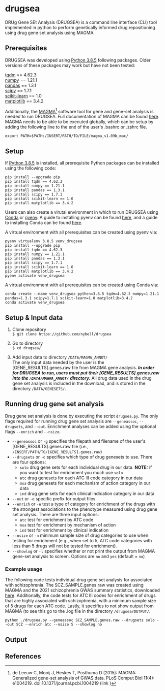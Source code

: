 # drugsea
DRUg Gene SEt Analysis (DRUGSEA) is a command line interface (CLI) tool implemented in python to perform genetically informed drug repositioning using drug gene set analysis using MAGMA.    

## Prerequisites    
DRUGSEA was developed using [Python 3.8.5](https://www.python.org/) following packages. Older versions of these packages may work but have not been tested:    
   
[tqdm](https://tqdm.github.io) == 4.62.3   
[numpy](https://www.numpy.org) == 1.21.1    
[pandas](https://pandas.pydata.org) == 1.3.1   
[scipy](https://www.scipy.org) == 1.7.1   
[scikit-learn](http://scikit-learn.org) == 1.0   
[matplotlib](https://matplotlib.org) == 3.4.2   
   
Additionally, the [MAGMA](https://ctg.cncr.nl/software/magma)[^1] software tool for gene and gene-set analysis is needed to run DRUGSEA. Full documentation of MAGMA can be found [here](https://ctg.cncr.nl/software/MAGMA/doc/manual_v1.09.pdf). MAGMA needs to be able to be executed globally, which can be setup by adding the following line to the end of the user's .bashrc or .zshrc file.    
   
`export PATH=$PATH:/INSERT/PATH/TO/FILE/magma_v1.09b_mac/`   
   
## Setup   
   
If [Python 3.8.5](https://www.python.org/) is installed, all prerequisite Python packages can be installed using the following code:    
   
```
pip install --upgrade pip
pip install tqdm == 4.62.3
pip install numpy == 1.21.1
pip install pandas == 1.3.1
pip install scipy == 1.7.1
pip install scikit-learn == 1.0
pip install matplotlib == 3.4.2
```
   
Users can also create a virutal environment in which to run DRUGSEA using [Conda](https://www.anaconda.com/products/individual) or [pyenv](https://github.com/pyenv/pyenv). A guide to installing pyenv can be found [here](https://github.com/pyenv/pyenv), and a guide to installing Conda can be found [here](https://docs.anaconda.com/anaconda/navigator/tutorials/index.html).    
   
A virtual environment with all prerequisites can be created using pyenv via:    
    
```
pyenv virtualenv 3.8.5 venv_drugsea
pip install --upgrade pip
pip install tqdm == 4.62.3
pip install numpy == 1.21.1
pip install pandas == 1.3.1
pip install scipy == 1.7.1
pip install scikit-learn == 1.0
pip install matplotlib == 3.4.2
pyenv activate venv_drugsea
```   
A virtual environment with all prerequisites can be created using Conda via:    
   
```   
conda create --name venv_drugsea python=3.8.5 tqdm=4.62.3 numpy=1.21.1 pandas=1.3.1 scipy=1.7.1 scikit-learn=1.0 matplotlib=3.4.2
conda activate venv_drugsea
```   
   
## Setup & Input data     
   
1. Clone repository    
`$ git clone https://github.com/nybell/drugsea`   
   
2. Go to directory    
`$ cd drugsea/`   
   
3. Add input data to directory `/DATA/MAGMA_ANNOT/`    
The only input data needed by the user is the [GENE_RESULTS].genes.raw file from MAGMA gene analysis. ***In order for DRUGSEA to run, users must put their [GENE_RESULTS].genes.raw into the `/DATA/MAGMA_ANNOT/` directory.*** All drug data used in the drug gene set analysis is included in the download, and is stored in the directory `/DATA/GENESETS/`.    
   
## Running drug gene set analysis   
    
Drug gene set analysis is done by executing the script `drugsea.py`. The only flags required for running drug gene set analysis are `--geneassoc`, `--drugsets`, and `--out`. Enrichment analyses can be added using the optional flags `--enrich` and `--nsize`.     

* `--geneassoc` or `-g` specifies the filepath and filename of the user's [GENE_RESULTS].genes.raw file (i.e., `/INSERT/PATH/TO/[GENE_RESULTS].genes.raw`)
* `--drugsets` or `-d` specifies which type of drug genesets to use. There are four options:
    * `solo` drug gene sets for each individual drug in our data. **NOTE:** if you want to test for enrichment you much use `solo`
    * `atc` drug genesets for each ATC III code category in our data 
    * `moa` drug genesets for each mechanism of action category in our data 
    * `ind` drug gene sets for each clinical indication category in our data 
* `--out` or `-o` specific prefix for output files
* `--enrich` or `-e` test a type of category for enrichment of the drugs with the strongest associations to the phenotype measured using drug gene set analysis. There are three input options:
    * `atc` test for enrichment by ATC code 
    * `moa` test for enrichment by mechanism of action 
    * `ind` test for enrichment by clinical indication 
* `--nsize` or `-n` minimum sample size of drug categories to use when testing for enrichment (e.g., when set to 5, ATC code categories with less than 5 drugs will not be tested for enrichment). 
* `--showlog` or `-l` specifies whether or not print the output from MAGMA gene-set analysis to screen. Options are `no` and `yes` (default = `no`) 
    
### Example usage    
    
The following code tests individual drug gene set analysis for associated with schizophrenia. The SCZ_SAMPLE.genes.raw was created using MAGMA and the 2021 schizophrenia GWAS summary statistics, downloaded [here](https://www.med.unc.edu/pgc/download-results/). Additionally, the code tests for ATC III codes for enrichment of drugs that are highly associated with schizophrenia, with a minimum sample size of 5 drugs for each ATC code. Lastly, it specifies to not show output from MAGMA (to see this go to the .log file in the directory `/drugsea/OUTPUT/`.     

`python ./drugsea.py --geneassoc SCZ_SAMPLE.genes.raw --drugsets solo --out SCZ --enrich atc --nsize 5 --showlog no`    
  
## Output 












## References 
 [^1]: de Leeuw C, Mooij J, Heskes T, Posthuma D (2015): MAGMA: Generalized gene-set analysis of GWAS data. PLoS Comput Biol 11(4): e1004219. doi:10.1371/journal.pcbi.1004219 (link )
